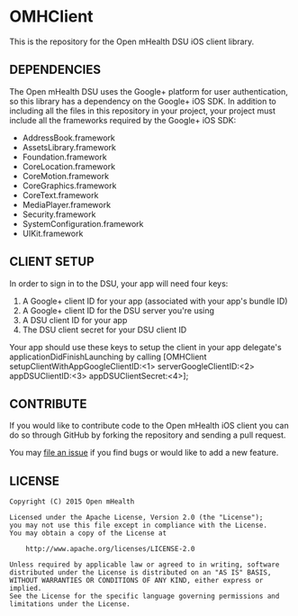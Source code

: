 OMHClient
======

This is the repository for the Open mHealth DSU iOS client library.

DEPENDENCIES
------------

The Open mHealth DSU uses the Google+ platform for user authentication, so this library has a dependency on the Google+ iOS SDK. In addition to including all the files in this repository in your project, your project must include all the frameworks required by the Google+ iOS SDK:

* AddressBook.framework
* AssetsLibrary.framework
* Foundation.framework
* CoreLocation.framework
* CoreMotion.framework
* CoreGraphics.framework
* CoreText.framework
* MediaPlayer.framework
* Security.framework
* SystemConfiguration.framework
* UIKit.framework

CLIENT SETUP
------------------------

In order to sign in to the DSU, your app will need four keys:

1) A Google+ client ID for your app (associated with your app's bundle ID)
2) A Google+ client ID for the DSU server you're using
3) A DSU client ID for your app
4) The DSU client secret for your DSU client ID

Your app should use these keys to setup the client in your app delegate's applicationDidFinishLaunching by calling 
[OMHClient setupClientWithAppGoogleClientID:<1>
                       serverGoogleClientID:<2>
                             appDSUClientID:<3>
                         appDSUClientSecret:<4>];

CONTRIBUTE
----------

If you would like to contribute code to the Open mHealth iOS client you can do so through GitHub by forking the repository and sending a pull request.

You may [file an issue](https://github.com/cforkish/OMHClient/issues/new) if you find bugs or would like to add a new feature.

LICENSE
-------

    Copyright (C) 2015 Open mHealth

    Licensed under the Apache License, Version 2.0 (the "License");
    you may not use this file except in compliance with the License.
    You may obtain a copy of the License at

        http://www.apache.org/licenses/LICENSE-2.0

    Unless required by applicable law or agreed to in writing, software
    distributed under the License is distributed on an "AS IS" BASIS,
    WITHOUT WARRANTIES OR CONDITIONS OF ANY KIND, either express or implied.
    See the License for the specific language governing permissions and
    limitations under the License.